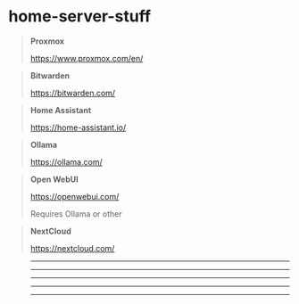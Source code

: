 # home-server-stuff

> **Proxmox**
> 
> https://www.proxmox.com/en/

> **Bitwarden**
> 
> https://bitwarden.com/

> **Home Assistant**
> 
> https://home-assistant.io/

> **Ollama**
> 
> https://ollama.com/

> **Open WebUI**
> 
> https://openwebui.com/
> 
> Requires Ollama or other

> **NextCloud**
> 
> https://nextcloud.com/

> ****
> 
>

> ****
> 
> 

> ****
> 
> 

> ****
> 


> ****
> 
